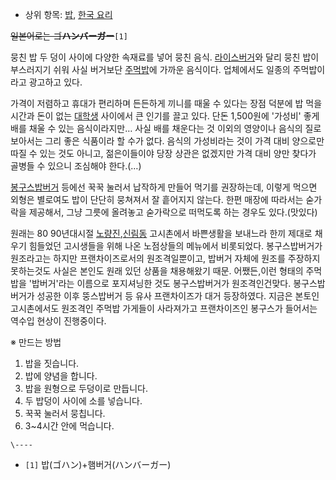   * 상위 항목: [밥](%EB%B0%A5.md), [한국 요리](%ED%95%9C%EA%B5%AD%20%EC%9A%94%EB%A6%AC.md)  

<del>일본어로는 ゴ**ハンバーガー**</del>`[1]`

뭉친 밥 두 덩이 사이에 다양한 속재료를 넣어 뭉친 음식.
[라이스버거](%EB%9D%BC%EC%9D%B4%EC%8A%A4%EB%B2%84%EA%B1%B0.md)와 달리 뭉친 밥이 부스러지기
쉬워 사실 버거보단 [주먹밥](%EC%A3%BC%EB%A8%B9%EB%B0%A5.md)에 가까운 음식이다. 업체에서도 일종의
주먹밥이라고 광고하고 있다.

가격이 저렴하고 휴대가 편리하며 든든하게 끼니를 때울 수 있다는 장점 덕분에 밥 먹을 시간과 돈이 없는
[대학생](%EB%8C%80%ED%95%99%EC%83%9D.md) 사이에서 큰 인기를 끌고 있다. 단돈 1,500원에 '가성비' 좋게
배를 채울 수 있는 음식이라지만… 사실 배를 채운다는 것 이외의 영양이나 음식의 질로 보아서는 그리 좋은 식품이라 할 수가 없다. 음식의
가성비라는 것이 가격 대비 양으로만 따질 수 있는 것도 아니고, 젊은이들이야 당장 상관은 없겠지만 가격 대비 양만 찾다가 골병들 수 있으니
조심해야 한다.(…)

[봉구스밥버거](%EB%B4%89%EA%B5%AC%EC%8A%A4%EB%B0%A5%EB%B2%84%EA%B1%B0.md) 등에선 꾹꾹
눌러서 납작하게 만들어 먹기를 권장하는데, 이렇게 먹으면 외형은 별로여도 밥이 단단히 뭉쳐져서 잘 흩어지지 않는다. 한편 매장에 따라서는
숟가락을 제공해서, 그냥 그릇에 올려놓고 숟가락으로 떠먹도록 하는 경우도 있다.(맛있다)

원래는 80 90년대시절 [노량진](%EB%85%B8%EB%9F%89%EC%A7%84.md),[신림동](%EC%8B%A0%EB%A6%BC%EB%8F%99.md) 고시촌에서 바쁜생활을 보내느라 한끼 제대로 채우기 힘들었던 고시생들을 위해 나온 노점상들의 메뉴에서
비롯되었다. 봉구스밥버거가 원조라고는 하지만 프랜차이즈로서의 원조격일뿐이고, 밥버거 자체에 원조를 주장하지 못하는것도 사실은 본인도 원래
있던 상품을 채용해왔기 때문. 어쨌든,이런 형태의 주먹밥을 '밥버거'라는 이름으로 포지셔닝한 것도 봉구스밥버거가 원조격인건맞다.
봉구스밥버거가 성공한 이후 뚱스밥버거 등 유사 프랜차이즈가 대거 등장하였다. 지금은 본토인 고시촌에서도 원조격인 주먹밥 가게들이 사라져가고
프랜차이즈인 봉구스가 들어서는 역수입 현상이 진행중이다.

※ 만드는 방법

  1. 밥을 짓습니다.
  2. 밥에 양념을 합니다. 
  3. 밥을 원형으로 두덩이로 만듭니다. 
  4. 두 밥덩이 사이에 소를 넣습니다.
  5. 꾹꾹 눌러서 뭉칩니다. 
  6. 3~4시간 안에 먹습니다.

`\----`

  * `[1]` 밥(ゴハン)+햄버거(ハンバーガー)

